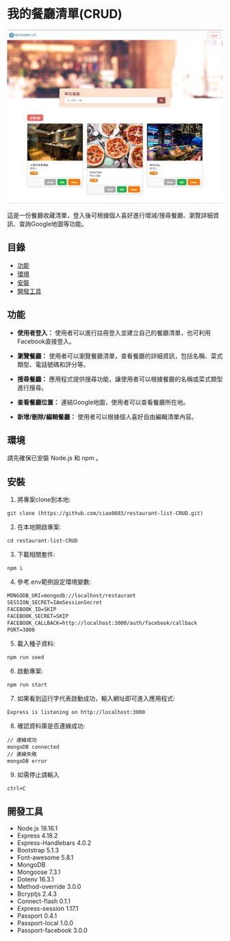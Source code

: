 # 我的餐廳清單(CRUD)

![image](https://github.com/ciao0603/restaurant-list-CRUD/blob/main/restaurantList.png)

這是一份餐廳收藏清單，登入後可根據個人喜好進行增減/搜尋餐廳、瀏覽詳細資訊、查詢Google地圖等功能。

## 目錄

- [功能](#功能)
- [環境](#環境)
- [安裝](#安裝)
- [開發工具](#開發工具)

## 功能

- **使用者登入：** 使用者可以進行註冊登入並建立自己的餐廳清單，也可利用Facebook直接登入。

- **瀏覽餐廳：** 使用者可以瀏覽餐廳清單，查看餐廳的詳細資訊，包括名稱、菜式類型、電話號碼和評分等。

- **搜尋餐廳：** 應用程式提供搜尋功能，讓使用者可以根據餐廳的名稱或菜式類型進行搜尋。

- **查看餐廳位置：** 連結Google地圖，使用者可以查看餐廳所在地。

- **新增/刪除/編輯餐廳：** 使用者可以根據個人喜好自由編輯清單內容。

## 環境
請先確保已安裝 Node.js 和 npm 。

## 安裝

1. 將專案clone到本地:
```
git clone (https://github.com/ciao0603/restaurant-list-CRUD.git)
```
2. 在本地開啟專案:
```
cd restaurant-list-CRUD
```
3. 下載相關套件:
```
npm i
```
4. 參考.env範例設定環境變數:
```
MONGODB_URI=mongodb://localhost/restaurant
SESSION_SECRET=IAmSessionSecret
FACEBOOK_ID=SKIP
FACEBOOK_SECRET=SKIP
FACEBOOK_CALLBACK=http://localhost:3000/auth/facebook/callback
PORT=3000
```
5. 載入種子資料:
```
npm run seed
```
6. 啟動專案:
```
npm run start
```
7. 如果看到這行字代表啟動成功，輸入網址即可進入應用程式:
```
Express is listening on http://localhost:3000
```
8. 確認資料庫是否連線成功:
```
// 連線成功
mongoDB connected
// 連線失敗
mongoDB error
```
9. 如需停止請輸入
```
ctrl+C
```

## 開發工具
+ Node.js 18.16.1
+ Express 4.18.2
+ Express-Handlebars 4.0.2
+ Bootstrap 5.1.3
+ Font-awesome 5.8.1
+ MongoDB
+ Mongoose 7.3.1
+ Dotenv 16.3.1
+ Method-override 3.0.0
+ Bcryptjs 2.4.3
+ Connect-flash 0.1.1
+ Express-session 1.17.1
+ Passport 0.4.1
+ Passport-local 1.0.0
+ Passport-facebook 3.0.0